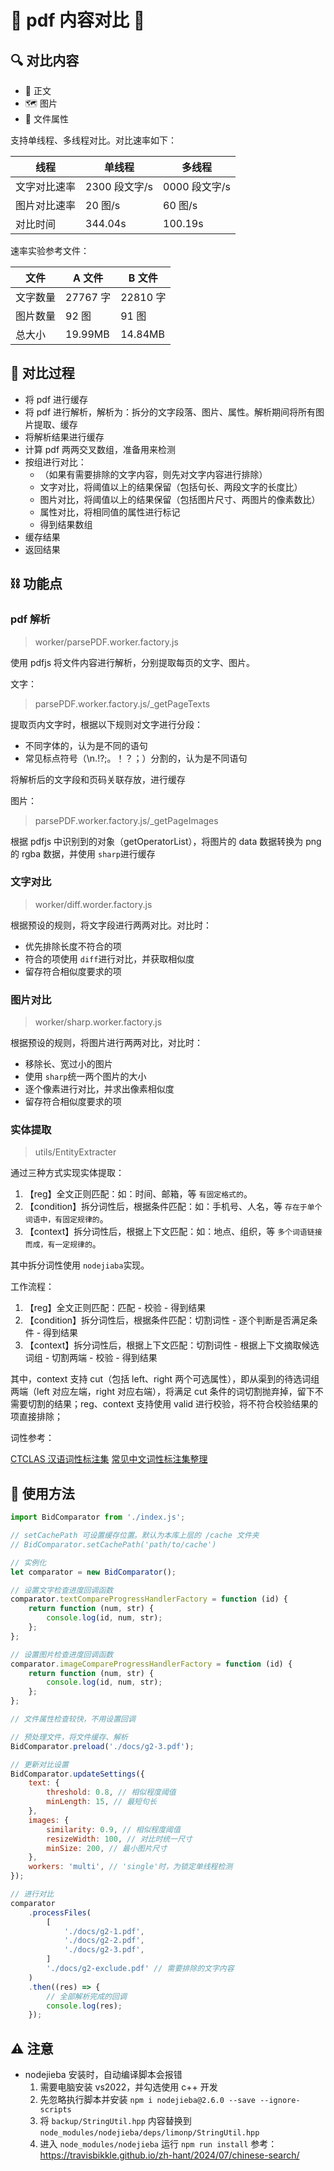 # 👑 pdf 内容对比 🚀

## 🔍️ 对比内容

- 📄 正文
- 🗺️ 图片
- 💼 文件属性

支持单线程、多线程对比。对比速率如下：

| 线程         | 单线程        | 多线程        |
| ------------ | ------------- | ------------- |
| 文字对比速率 | 2300 段文字/s | 0000 段文字/s |
| 图片对比速率 | 20 图/s       | 60 图/s       |
| 对比时间     | 344.04s       | 100.19s       |

速率实验参考文件：

| 文件     | A 文件   | B 文件   |
| -------- | -------- | -------- |
| 文字数量 | 27767 字 | 22810 字 |
| 图片数量 | 92 图    | 91 图    |
| 总大小   | 19.99MB  | 14.84MB  |

## 🧬 对比过程

- 将 pdf 进行缓存
- 将 pdf 进行解析，解析为：拆分的文字段落、图片、属性。解析期间将所有图片提取、缓存
- 将解析结果进行缓存
- 计算 pdf 两两交叉数组，准备用来检测
- 按组进行对比：
  - （如果有需要排除的文字内容，则先对文字内容进行排除）
  - 文字对比，将阈值以上的结果保留（包括句长、两段文字的长度比）
  - 图片对比，将阈值以上的结果保留（包括图片尺寸、两图片的像素数比）
  - 属性对比，将相同值的属性进行标记
  - 得到结果数组
- 缓存结果
- 返回结果

## ⛓️ 功能点

### pdf 解析

> worker/parsePDF.worker.factory.js

使用 pdfjs 将文件内容进行解析，分别提取每页的文字、图片。

文字：

> parsePDF.worker.factory.js/\_getPageTexts

提取页内文字时，根据以下规则对文字进行分段：

- 不同字体的，认为是不同的语句
- 常见标点符号（\n.!?;。！？；）分割的，认为是不同语句

将解析后的文字段和页码关联存放，进行缓存

图片：

> parsePDF.worker.factory.js/\_getPageImages

根据 pdfjs 中识别到的对象（getOperatorList），将图片的 data 数据转换为 png 的 rgba 数据，并使用 `sharp`进行缓存

### 文字对比

> worker/diff.worder.factory.js

根据预设的规则，将文字段进行两两对比。对比时：

- 优先排除长度不符合的项
- 符合的项使用 `diff`进行对比，并获取相似度
- 留存符合相似度要求的项

### 图片对比

> worker/sharp.worker.factory.js

根据预设的规则，将图片进行两两对比，对比时：

- 移除长、宽过小的图片
- 使用 `sharp`统一两个图片的大小
- 逐个像素进行对比，并求出像素相似度
- 留存符合相似度要求的项

### 实体提取

> utils/EntityExtracter

通过三种方式实现实体提取：

1. 【reg】全文正则匹配：如：时间、邮箱，等 `有固定格式的`。
2. 【condition】拆分词性后，根据条件匹配：如：手机号、人名，等 `存在于单个词语中，有固定规律的`。
3. 【context】拆分词性后，根据上下文匹配：如：地点、组织，等 `多个词语链接而成，有一定规律的`。

其中拆分词性使用 `nodejiaba`实现。

工作流程：

1. 【reg】全文正则匹配：匹配 - 校验 - 得到结果
2. 【condition】拆分词性后，根据条件匹配：切割词性 - 逐个判断是否满足条件 - 得到结果
3. 【context】拆分词性后，根据上下文匹配：切割词性 - 根据上下文摘取候选词组 - 切割两端 - 校验 - 得到结果

其中，context 支持 cut（包括 left、right 两个可选属性），即从渠到的待选词组两端（left 对应左端，right 对应右端），将满足 cut 条件的词切割抛弃掉，留下不需要切割的结果；reg、context 支持使用 valid 进行校验，将不符合校验结果的项直接排除；

词性参考：

[CTCLAS 汉语词性标注集](https://www.cnblogs.com/chenbjin/p/4341930.html)
[常见中文词性标注集整理](https://www.pianshen.com/article/940110595/)

## 📖 使用方法

```js
import BidComparator from './index.js';

// setCachePath 可设置缓存位置。默认为本库上层的 /cache 文件夹
// BidComparator.setCachePath('path/to/cache')

// 实例化
let comparator = new BidComparator();

// 设置文字检查进度回调函数
comparator.textCompareProgressHandlerFactory = function (id) {
    return function (num, str) {
        console.log(id, num, str);
    };
};

// 设置图片检查进度回调函数
comparator.imageCompareProgressHandlerFactory = function (id) {
    return function (num, str) {
        console.log(id, num, str);
    };
};

// 文件属性检查较快，不用设置回调

// 预处理文件，将文件缓存、解析
BidComparator.preload('./docs/g2-3.pdf');

// 更新对比设置
BidComparator.updateSettings({
    text: {
        threshold: 0.8, // 相似程度阈值
        minLength: 15, // 最短句长
    },
    images: {
        similarity: 0.9, // 相似程度阈值
        resizeWidth: 100, // 对比时统一尺寸
        minSize: 200, // 最小图片尺寸
    },
    workers: 'multi', // 'single'时，为锁定单线程检测
});

// 进行对比
comparator
    .processFiles(
        [
            './docs/g2-1.pdf',
            './docs/g2-2.pdf',
            './docs/g2-3.pdf',
        ]
        './docs/g2-exclude.pdf' // 需要排除的文字内容
    )
    .then((res) => {
        // 全部解析完成的回调
        console.log(res);
    });
```

## ⚠️ 注意

- nodejieba 安装时，自动编译脚本会报错
  1. 需要电脑安装 vs2022，并勾选使用 c++ 开发
  2. 先忽略执行脚本并安装 `npm i nodejieba@2.6.0 --save --ignore-scripts`
  3. 将 `backup/StringUtil.hpp` 内容替换到 `node_modules/nodejieba/deps/limonp/StringUtil.hpp`
  4. 进入 `node_modules/nodejieba` 运行 `npm run install`
     参考：https://travisbikkle.github.io/zh-hant/2024/07/chinese-search/
